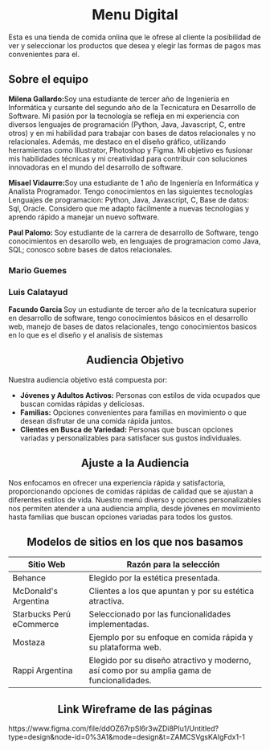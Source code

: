 <h1 align="center"> Menu Digital </h1>
<p> Esta es una tienda de comida onlina que le ofrese al cliente la posibilidad de ver y seleccionar los productos que desea y elegir las formas de pagos mas convenientes para el. </p>
<h2> Sobre el equipo </h2>
<p><strong>Milena Gallardo:</strong>Soy una estudiante de tercer año de Ingeniería en Informática y cursante del segundo año de la Tecnicatura en Desarrollo de Software. Mi pasión por la tecnología se refleja en mi experiencia con diversos lenguajes de programación (Python, Java, Javascript, C, entre otros) y en mi habilidad para trabajar con bases de datos relacionales y no relacionales. Además, me destaco en el diseño gráfico, utilizando herramientas como Illustrator, Photoshop y Figma. Mi objetivo es fusionar mis habilidades técnicas y mi creatividad para contribuir con soluciones innovadoras en el mundo del desarrollo de software.</p> 
<p><strong>Misael Vidaurre:</strong>Soy una estudiante de 1 año de Ingeniería en Informática y Analista Programador. Tengo conocimientos en las siguientes tecnologías Lenguajes de programacion: Python, Java, Javascript, C, Base de datos: Sql, Oracle. Considero que me adapto fácilmente a nuevas tecnologias y aprendo rápido a manejar un nuevo software.</p> 
<p><strong>Paul Palomo: </strong> Soy estudiante de la carrera de desarrollo de Software, tengo conocimientos en desarollo web, en lenguajes de programacion como Java, SQL; conosco sobre bases de datos relacionales.</p>
<h3> Mario Guemes  </h3>
<h3> Luis Calatayud </h3>
<p><strong>Facundo Garcia </strong> Soy un estudiante de tercer año de la tecnicatura superior en desarrollo de software, tengo conocimientos básicos en el desarrollo web, manejo de bases de datos relacionales, tengo conocimientos basicos en lo que es el diseño y el analisis de sistemas</p>

<h2 align="center"> Audiencia Objetivo</h2>

<p>Nuestra audiencia objetivo está compuesta por: </p>

- **Jóvenes y Adultos Activos:** Personas con estilos de vida ocupados que buscan comidas rápidas y deliciosas.
- **Familias:** Opciones convenientes para familias en movimiento o que desean disfrutar de una comida rápida juntos.
- **Clientes en Busca de Variedad:** Personas que buscan opciones variadas y personalizables para satisfacer sus gustos individuales.

<h2 align="center">Ajuste a la Audiencia</h2>

<p>Nos enfocamos en ofrecer una experiencia rápida y satisfactoria, proporcionando opciones de comidas rápidas de calidad que se ajustan a diferentes estilos de vida. Nuestro menú diverso y opciones personalizables nos permiten atender a una audiencia amplia, desde jóvenes en movimiento hasta familias que buscan opciones variadas para todos los gustos.</p>


<h2 align="center">Modelos de sitios en los que nos basamos</h2>

| Sitio Web                 | Razón para la selección                                     |
| ------------------------- | ----------------------------------------------------------- |
| Behance                   | Elegido por la estética presentada.                          |
| McDonald's Argentina      | Clientes a los que apuntan y por su estética atractiva.      |
| Starbucks Perú eCommerce  | Seleccionado por las funcionalidades implementadas.          |
| Mostaza                   | Ejemplo por su enfoque en comida rápida y su plataforma web. |
| Rappi Argentina           | Elegido por su diseño atractivo y moderno, así como por su amplia gama de funcionalidades. |

<h2 align="center">Link Wireframe de las páginas</h2>
<p>https://www.figma.com/file/ddOZ67rpSl6r3wZDi8Plu1/Untitled?type=design&node-id=0%3A1&mode=design&t=ZAMCSVgsKAIgFdx1-1</p>
